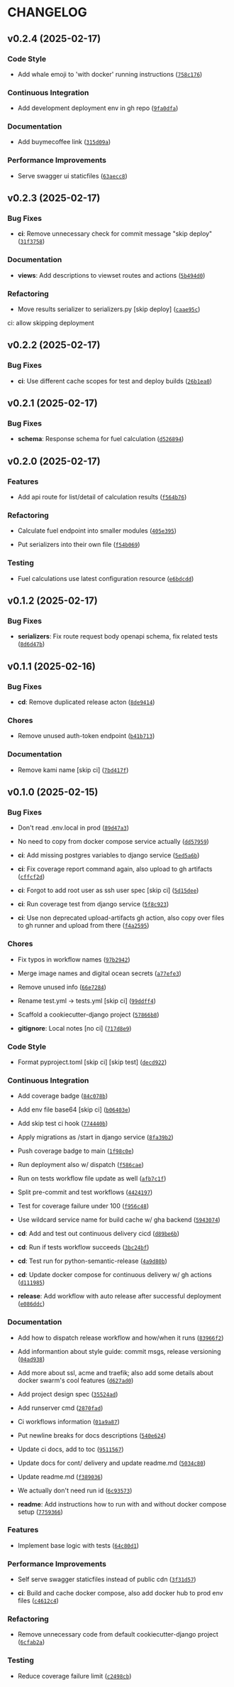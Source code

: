 # CHANGELOG


## v0.2.4 (2025-02-17)

### Code Style

- Add whale emoji to 'with docker' running instructions
  ([`758c176`](https://github.com/aidoskanapyanov/fuel-tracker-rest-api-django/commit/758c1762c97240f1ffbe7efc70e6f14a0ebe9db3))

### Continuous Integration

- Add development deployment env in gh repo
  ([`9fa0dfa`](https://github.com/aidoskanapyanov/fuel-tracker-rest-api-django/commit/9fa0dfa2387ecb952a15f69b11b24cd264a7fbe7))

### Documentation

- Add buymecoffee link
  ([`315d09a`](https://github.com/aidoskanapyanov/fuel-tracker-rest-api-django/commit/315d09aa60dfd5333d06ae43ccad28aa1c0addc2))

### Performance Improvements

- Serve swagger ui staticfiles
  ([`63aecc8`](https://github.com/aidoskanapyanov/fuel-tracker-rest-api-django/commit/63aecc8d2ac08b1761c527594868f1341561f5e6))


## v0.2.3 (2025-02-17)

### Bug Fixes

- **ci**: Remove unnecessary check for commit message "skip deploy"
  ([`31f3758`](https://github.com/aidoskanapyanov/fuel-tracker-rest-api-django/commit/31f3758cfc729cd8e77891e1631beda074700794))

### Documentation

- **views**: Add descriptions to viewset routes and actions
  ([`5b494d0`](https://github.com/aidoskanapyanov/fuel-tracker-rest-api-django/commit/5b494d0548398d9c917b739cc845b3c0c38021fd))

### Refactoring

- Move results serializer to serializers.py [skip deploy]
  ([`caae95c`](https://github.com/aidoskanapyanov/fuel-tracker-rest-api-django/commit/caae95c7dddd2d09c386bbb32a3affd9211bb28c))

ci: allow skipping deployment


## v0.2.2 (2025-02-17)

### Bug Fixes

- **ci**: Use different cache scopes for test and deploy builds
  ([`26b1ea0`](https://github.com/aidoskanapyanov/fuel-tracker-rest-api-django/commit/26b1ea05bfb5e1cd9510cd96abe663a0166a0a63))


## v0.2.1 (2025-02-17)

### Bug Fixes

- **schema**: Response schema for fuel calculation
  ([`d526894`](https://github.com/aidoskanapyanov/fuel-tracker-rest-api-django/commit/d52689476c1ccb65db3a173364e54e50f1b9d354))


## v0.2.0 (2025-02-17)

### Features

- Add api route for list/detail of calculation results
  ([`f564b76`](https://github.com/aidoskanapyanov/fuel-tracker-rest-api-django/commit/f564b76a1377c9245874e6aede0434cc43269f7b))

### Refactoring

- Calculate fuel endpoint into smaller modules
  ([`405e395`](https://github.com/aidoskanapyanov/fuel-tracker-rest-api-django/commit/405e3951fb98380861b8b0a76127ad690119879c))

- Put serializers into their own file
  ([`f54b069`](https://github.com/aidoskanapyanov/fuel-tracker-rest-api-django/commit/f54b0697a86a56d9473f4f79842b435a62579c54))

### Testing

- Fuel calculations use latest configuration resource
  ([`e6bdcdd`](https://github.com/aidoskanapyanov/fuel-tracker-rest-api-django/commit/e6bdcddd725b42a3a10382b6ae971c950cf96cb0))


## v0.1.2 (2025-02-17)

### Bug Fixes

- **serializers**: Fix route request body openapi schema, fix related tests
  ([`8d6d47b`](https://github.com/aidoskanapyanov/fuel-tracker-rest-api-django/commit/8d6d47b5895034ab90b390e00b7f0b9293288d74))


## v0.1.1 (2025-02-16)

### Bug Fixes

- **cd**: Remove duplicated release acton
  ([`8de9414`](https://github.com/aidoskanapyanov/fuel-tracker-rest-api-django/commit/8de9414f23401816a2de50b684ae515150f0a0a2))

### Chores

- Remove unused auth-token endpoint
  ([`b41b713`](https://github.com/aidoskanapyanov/fuel-tracker-rest-api-django/commit/b41b7132ecc267c11f0f63e23242136d8fdd1bbb))

### Documentation

- Remove kami name [skip ci]
  ([`7bd417f`](https://github.com/aidoskanapyanov/fuel-tracker-rest-api-django/commit/7bd417f84bc207a2dca6ed714d2a519c703949b3))


## v0.1.0 (2025-02-15)

### Bug Fixes

- Don't read .env.local in prod
  ([`89d47a3`](https://github.com/aidoskanapyanov/fuel-tracker-rest-api-django/commit/89d47a35e0db49ef54d9d1726787e2d588a0055f))

- No need to copy from docker compose service actually
  ([`dd57959`](https://github.com/aidoskanapyanov/fuel-tracker-rest-api-django/commit/dd579595e590a4320e2df374e81c4f2175ef63ac))

- **ci**: Add missing postgres variables to django service
  ([`5ed5a6b`](https://github.com/aidoskanapyanov/fuel-tracker-rest-api-django/commit/5ed5a6b7222f5c85ec64dc2d274955abf1967c05))

- **ci**: Fix coverage report command again, also upload to gh artifacts
  ([`cffcf2d`](https://github.com/aidoskanapyanov/fuel-tracker-rest-api-django/commit/cffcf2dc4035154f9f3c9323bfe7fae0901a42b8))

- **ci**: Forgot to add root user as ssh user spec [skip ci]
  ([`5d15dee`](https://github.com/aidoskanapyanov/fuel-tracker-rest-api-django/commit/5d15dee95a85b33a5808c8815bfea3ed6e45d748))

- **ci**: Run coverage test from django service
  ([`5f8c923`](https://github.com/aidoskanapyanov/fuel-tracker-rest-api-django/commit/5f8c9235fc6c039be32c7003656d88a14e9f6b3b))

- **ci**: Use non deprecated upload-artifacts gh action, also copy over files to gh runner and
  upload from there
  ([`f4a2595`](https://github.com/aidoskanapyanov/fuel-tracker-rest-api-django/commit/f4a2595433e11da494e95a4d898d31d22692affb))

### Chores

- Fix typos in workflow names
  ([`97b2942`](https://github.com/aidoskanapyanov/fuel-tracker-rest-api-django/commit/97b2942990d53460812c33689475ddfa8f2ae078))

- Merge image names and digital ocean secrets
  ([`a77efe3`](https://github.com/aidoskanapyanov/fuel-tracker-rest-api-django/commit/a77efe39369f2e46c6cba861a559ac1eb7868315))

- Remove unused info
  ([`66e7284`](https://github.com/aidoskanapyanov/fuel-tracker-rest-api-django/commit/66e7284321d41a7df7839dbc903ea7c5e5a0a2df))

- Rename test.yml -> tests.yml [skip ci]
  ([`99ddff4`](https://github.com/aidoskanapyanov/fuel-tracker-rest-api-django/commit/99ddff46f2d956ca0a44a691bebc118a078f78f2))

- Scaffold a cookiecutter-django project
  ([`57866b8`](https://github.com/aidoskanapyanov/fuel-tracker-rest-api-django/commit/57866b8b142f6b803901639129b27f74c707ea41))

- **gitignore**: Local notes [no ci]
  ([`717d8e9`](https://github.com/aidoskanapyanov/fuel-tracker-rest-api-django/commit/717d8e978f466eb00fe651e3b494858af945abd1))

### Code Style

- Format pyproject.toml [skip ci] [skip test]
  ([`decd922`](https://github.com/aidoskanapyanov/fuel-tracker-rest-api-django/commit/decd922af82e5e00e4bcca05d412f4fd9b10c585))

### Continuous Integration

- Add coverage badge
  ([`84c078b`](https://github.com/aidoskanapyanov/fuel-tracker-rest-api-django/commit/84c078bcbfc61f585c885604309aef5d337da072))

- Add env file base64 [skip ci]
  ([`b06403e`](https://github.com/aidoskanapyanov/fuel-tracker-rest-api-django/commit/b06403e04f6ac286c6e3b173dbb8b8afd13dfc33))

- Add skip test ci hook
  ([`774440b`](https://github.com/aidoskanapyanov/fuel-tracker-rest-api-django/commit/774440bda360410bbac877140bc8b609faa8843a))

- Apply migrations as /start in django service
  ([`8fa39b2`](https://github.com/aidoskanapyanov/fuel-tracker-rest-api-django/commit/8fa39b2639d1777774f65c90adb9823f5cb4c721))

- Push coverage badge to main
  ([`1f98c0e`](https://github.com/aidoskanapyanov/fuel-tracker-rest-api-django/commit/1f98c0ef1021318a389b1a210b78dd6866174347))

- Run deployment also w/ dispatch
  ([`f586cae`](https://github.com/aidoskanapyanov/fuel-tracker-rest-api-django/commit/f586cae5957d3d7445a961a3a6e59d2be408b6ac))

- Run on tests workflow file update as well
  ([`afb7c1f`](https://github.com/aidoskanapyanov/fuel-tracker-rest-api-django/commit/afb7c1f5ab9e50fb29384864b8838e701ea1eafc))

- Split pre-commit and test workflows
  ([`4424197`](https://github.com/aidoskanapyanov/fuel-tracker-rest-api-django/commit/44241970eccf187bac93e3b79172b54a7ec6fc1a))

- Test for coverage failure under 100
  ([`f956c48`](https://github.com/aidoskanapyanov/fuel-tracker-rest-api-django/commit/f956c485cb11e43d9c6e85f49792eb5b084db9fc))

- Use wildcard service name for build cache w/ gha backend
  ([`5943074`](https://github.com/aidoskanapyanov/fuel-tracker-rest-api-django/commit/59430740eaee79d28770f230747018a843e3999a))

- **cd**: Add and test out continuous delivery cicd
  ([`d89be6b`](https://github.com/aidoskanapyanov/fuel-tracker-rest-api-django/commit/d89be6b268a5496ef35859361da392cef855d2f7))

- **cd**: Run if tests workflow succeeds
  ([`3bc24bf`](https://github.com/aidoskanapyanov/fuel-tracker-rest-api-django/commit/3bc24bf0f9d3b796d1490d33054861f2d03d0389))

- **cd**: Test run for python-semantic-release
  ([`4a9d80b`](https://github.com/aidoskanapyanov/fuel-tracker-rest-api-django/commit/4a9d80b3a0914ae68c6f05e860500f2b8d7514af))

- **cd**: Update docker compose for continuous delivery w/ gh actions
  ([`d111985`](https://github.com/aidoskanapyanov/fuel-tracker-rest-api-django/commit/d111985de98db1f8dba71c7781b4fd2f22a59e58))

- **release**: Add workflow with auto release after successful deployment
  ([`e086ddc`](https://github.com/aidoskanapyanov/fuel-tracker-rest-api-django/commit/e086ddc33edde3abe63e41808c82557cac15e89c))

### Documentation

- Add how to dispatch release workflow and how/when it runs
  ([`83966f2`](https://github.com/aidoskanapyanov/fuel-tracker-rest-api-django/commit/83966f2102706a7352439984099ce56ba6b098d2))

- Add informantion about style guide: commit msgs, release versioning
  ([`04ad938`](https://github.com/aidoskanapyanov/fuel-tracker-rest-api-django/commit/04ad938a49e692680092966126182d92493d37e7))

- Add more about ssl, acme and traefik; also add some details about docker swarm's cool features
  ([`d627ad0`](https://github.com/aidoskanapyanov/fuel-tracker-rest-api-django/commit/d627ad07f6432bbf2ddf32b5e9c410b491257fe9))

- Add project design spec
  ([`35524ad`](https://github.com/aidoskanapyanov/fuel-tracker-rest-api-django/commit/35524adcc1857d2e30b029feba93d0a4e62ef4ed))

- Add runserver cmd
  ([`2870fad`](https://github.com/aidoskanapyanov/fuel-tracker-rest-api-django/commit/2870fad099acfa069f2195b4b1981d8bc501da88))

- Ci workflows information
  ([`01a9a87`](https://github.com/aidoskanapyanov/fuel-tracker-rest-api-django/commit/01a9a8760017840b04df6f8c5cbb888f849fe3c9))

- Put newline breaks for docs descriptions
  ([`540e624`](https://github.com/aidoskanapyanov/fuel-tracker-rest-api-django/commit/540e624393370121c0ccec681ec22e28e8668665))

- Update ci docs, add to toc
  ([`9511567`](https://github.com/aidoskanapyanov/fuel-tracker-rest-api-django/commit/95115677e59a966fc82a6d9df7b8e56065306691))

- Update docs for cont/ delivery and update readme.md
  ([`5034c80`](https://github.com/aidoskanapyanov/fuel-tracker-rest-api-django/commit/5034c809001e2b887d35a9611aac215f63ce2a48))

- Update readme.md
  ([`f389036`](https://github.com/aidoskanapyanov/fuel-tracker-rest-api-django/commit/f389036fe6119042f646f69b0da5cdd47075c114))

- We actually don't need run id
  ([`6c93573`](https://github.com/aidoskanapyanov/fuel-tracker-rest-api-django/commit/6c93573289195d7d72e874cbae165a32206aaa09))

- **readme**: Add instructions how to run with and without docker compose setup
  ([`7759366`](https://github.com/aidoskanapyanov/fuel-tracker-rest-api-django/commit/7759366eb6e3265ee7a474337c8afd1c75a00f77))

### Features

- Implement base logic with tests
  ([`64c80d1`](https://github.com/aidoskanapyanov/fuel-tracker-rest-api-django/commit/64c80d10ac254502074c811ac8a35a0b8d404e0f))

### Performance Improvements

- Self serve swagger staticfiles instead of public cdn
  ([`3f31d57`](https://github.com/aidoskanapyanov/fuel-tracker-rest-api-django/commit/3f31d579e4a6c23d361466e8d48c839e116eaeca))

- **ci**: Build and cache docker compose, also add docker hub to prod env files
  ([`c4612c4`](https://github.com/aidoskanapyanov/fuel-tracker-rest-api-django/commit/c4612c41276580e8273e351c967f9b1de69b7ba8))

### Refactoring

- Remove unnecessary code from default cookiecutter-django project
  ([`6cfab2a`](https://github.com/aidoskanapyanov/fuel-tracker-rest-api-django/commit/6cfab2afdc9570707baa5b358b3c0dc81b49e300))

### Testing

- Reduce coverage failure limit
  ([`c2498cb`](https://github.com/aidoskanapyanov/fuel-tracker-rest-api-django/commit/c2498cb946341d1ff0320836285db59ca0f19cf3))
